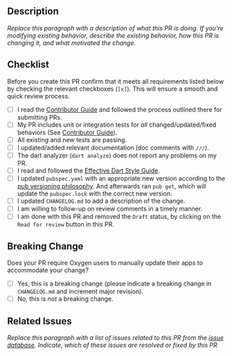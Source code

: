 ## Description

*Replace this paragraph with a description of what this PR is doing. If you're modifying existing behavior, describe the existing behavior, how this PR is changing it, and what motivated the change.*

## Checklist

Before you create this PR confirm that it meets all requirements listed below by checking the relevant checkboxes (`[x]`). This will ensure a smooth and quick review process.

- [ ] I read the [Contributor Guide] and followed the process outlined there for submitting PRs.
- [ ] My PR includes unit or integration tests for *all* changed/updated/fixed behaviors (See [Contributor Guide]).
- [ ] All existing and new tests are passing.
- [ ] I updated/added relevant documentation (doc comments with `///`).
- [ ] The dart analyzer (`dart analyze`) does not report any problems on my PR.
- [ ] I read and followed the [Effective Dart Style Guide].
- [ ] I updated `pubspec.yaml` with an appropriate new version according to the [pub versioning philosophy]. And afterwards ran `pub get`, which will update the `pubspec.lock` with the correct new version.
- [ ] I updated `CHANGELOG.md` to add a description of the change.
- [ ] I am willing to follow-up on review comments in a timely manner.
- [ ] I am done with this PR and removed the `Draft` status, by clicking on the `Read for review` button in this PR.

## Breaking Change

Does your PR require Oxygen users to manually update their apps to accommodate your change?

- [ ] Yes, this is a breaking change (please indicate a breaking change in `CHANGELOG.md` and increment major revision).
- [ ] No, this is *not* a breaking change.

## Related Issues

*Replace this paragraph with a list of issues related to this PR from the [issue database]. Indicate, which of these issues are resolved or fixed by this PR*

<!-- Links -->
[issue database]: https://github.com/flame-engine/oxygen/issues
[Contributor Guide]: https://github.com/flame-engine/oxygen/blob/master/CONTRIBUTING.md
[Effective Dart Style Guide]: https://dart.dev/guides/language/effective-dart/style
[pub versioning philosophy]: https://www.dartlang.org/tools/pub/versioning